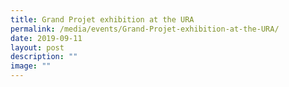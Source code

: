 ```yaml
---
title: Grand Projet exhibition at the URA
permalink: /media/events/Grand-Projet-exhibition-at-the-URA/
date: 2019-09-11
layout: post
description: ""
image: ""
---
```

